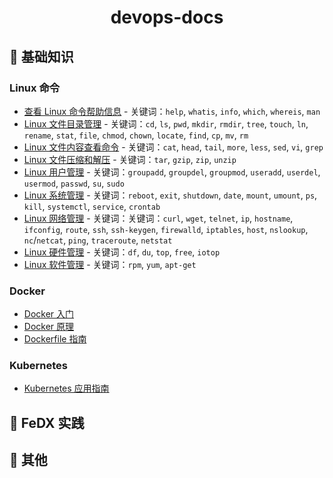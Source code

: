 <h1 align="center">devops-docs</h1>

## 📖 基础知识

### Linux 命令

- [查看 Linux 命令帮助信息](docs/basic/linux/cli/linux-cli-help.md) - 关键词：`help`, `whatis`, `info`, `which`, `whereis`, `man`
- [Linux 文件目录管理](docs/basic/linux/cli/linux-cli-dir.md) - 关键词：`cd`, `ls`, `pwd`, `mkdir`, `rmdir`, `tree`, `touch`, `ln`, `rename`, `stat`, `file`, `chmod`, `chown`, `locate`, `find`, `cp`, `mv`, `rm`
- [Linux 文件内容查看命令](docs/basic/linux/cli/linux-cli-file.md) - 关键词：`cat`, `head`, `tail`, `more`, `less`, `sed`, `vi`, `grep`
- [Linux 文件压缩和解压](docs/basic/linux/cli/linux-cli-file-compress.md) - 关键词：`tar`, `gzip`, `zip`, `unzip`
- [Linux 用户管理](docs/basic/linux/cli/linux-cli-user.md) - 关键词：`groupadd`, `groupdel`, `groupmod`, `useradd`, `userdel`, `usermod`, `passwd`, `su`, `sudo`
- [Linux 系统管理](docs/basic/linux/cli/linux-cli-system.md) - 关键词：`reboot`, `exit`, `shutdown`, `date`, `mount`, `umount`, `ps`, `kill`, `systemctl`, `service`, `crontab`
- [Linux 网络管理](docs/basic/linux/cli/linux-cli-net.md) - 关键词：关键词：`curl`, `wget`, `telnet`, `ip`, `hostname`, `ifconfig`, `route`, `ssh`, `ssh-keygen`, `firewalld`, `iptables`, `host`, `nslookup`, `nc`/`netcat`, `ping`, `traceroute`, `netstat`
- [Linux 硬件管理](docs/basic/linux/cli/linux-cli-hardware.md) - 关键词：`df`, `du`, `top`, `free`, `iotop`
- [Linux 软件管理](docs/basic/linux/cli/linux-cli-software.md) - 关键词：`rpm`, `yum`, `apt-get`

### Docker

- [Docker 入门](docs/basic/docker/docker-quickstart.md)
- [Docker 原理](docs/basic/docker/docker-theory.md)
- [Dockerfile 指南](docs/basic/docker/docker-dockerfile.md)

### Kubernetes

- [Kubernetes 应用指南](docs/basic/kubernetes/kubernetes.md)

## 📖 FeDX 实践

## 📖 其他

